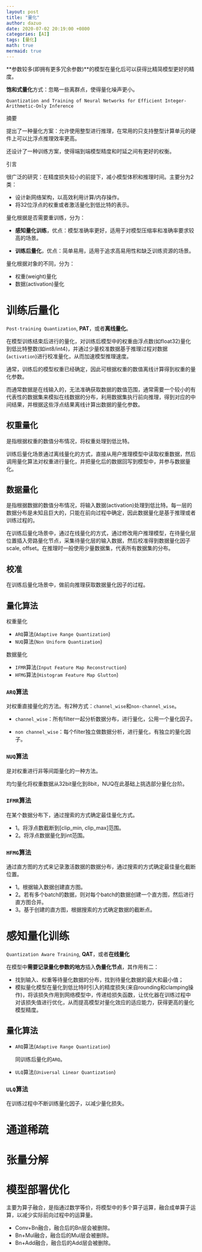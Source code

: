 ```yaml
---
layout: post
title: "量化"
author: dazuo
date: 2020-07-02 20:19:00 +0800
categories: [AI]
tags: [量化]
math: true
mermaid: true
---
```






**参数较多(即拥有更多冗余参数)**的模型在量化后可以获得比精简模型更好的精度。

**饱和式量化**方式：忽略一些离群点，使得量化噪声更小。



`Quantization and Training of Neural Networks for Efficient Integer-Arithmetic-Only Inference`

摘要

提出了一种量化方案：允许使用整型进行推理，在常用的只支持整型计算单元的硬件上可以比浮点推理效率更高。

还设计了一种训练方案，使得端到端模型精度和时延之间有更好的权衡。



引言

很广泛的研究：在精度损失较小的前提下，减小模型体积和推理时间。主要分为2类：

- 设计新网络架构，以高效利用计算/内存操作。
- 将32位浮点的权重或者激活量化到低比特的表示。







量化根据是否需要重训练，分为：

- **感知量化训练**，优点：模型准确率更好，适用于对模型压缩率和准确率要求较高的场景。

- **训练后量化**，优点：简单易用，适用于追求高易用性和缺乏训练资源的场景。



量化根据对象的不同，分为：

- 权重(weight)量化
- 数据(activation)量化



# 训练后量化

`Post-training Quantization`, **PAT**，或者**离线量化**。

在模型训练结束后进行的量化，对训练后模型中的权重由浮点数(如float32)量化到低比特整数(如int8/int4)，并通过少量校准数据基于推理过程对数据(`activation`)进行校准量化，从而加速模型推理速度。

通常，训练后的模型权重已经确定，因此可根据权重的数值离线计算得到权重的量化参数。

而通常数据是在线输入的，无法准确获取数据的数值范围，通常需要一个较小的有代表性的数据集来模拟在线数据的分布，利用数据集执行前向推理，得到对应的中间结果，并根据这些浮点结果离线计算出数据的量化参数。



## 权重量化

是指根据权重的数值分布情况，将权重处理到低比特。

训练后量化场景通过离线量化的方式，直接从用户推理模型中读取权重数据，然后调用量化算法对权重进行量化，并把量化后的数据回写到模型中，并参与数据量化。



## 数据量化

是指根据数据的数值分布情况，将输入数据(activation)处理到低比特。每一层的数据分布是未知且巨大的，只能在前向过程中确定，因此数据量化是基于推理或者训练过程的。

在训练后量化场景中，通过在线量化的方式，通过修改用户推理模型，在待量化层位置插入旁路量化节点，采集待量化层的输入数据，然后校准得到数据量化因子scale, offset。在推理时一般使用少量数据集，代表所有数据集的分布。



## 校准

在训练后量化场景中，做前向推理获取数据量化因子的过程。



## 量化算法

权重量化

- `ARQ`算法(`Adaptive Range Quantization`)
- `NUQ`算法(`Non Uniform Quantization`)

数据量化

- `IFMR`算法(`Input Feature Map Reconstruction`)
- `HFMG`算法(`Histogram Feature Map Glutton`)

### `ARQ`算法

对权重直接量化的方法。有2种方式：`channel_wise`和`non-channel_wise`。

- `channel_wise`：所有filter一起分析数据分布，进行量化，公用一个量化因子。

- `non channel_wise`：每个filter独立做数据分析，进行量化，有独立的量化因子。

### `NUQ`算法

是对权重进行非等间距量化的一种方法。

均匀量化将权重数据从32bit量化到8bit，NUQ在此基础上挑选部分量化台阶。

### `IFMR`算法

在某个数据分布下，通过搜索的方式确定最佳量化方式。

- 1。将浮点数截断到[clip_min, clip_max]范围。
- 2。将浮点数据量化到int范围。

### `HFMG`算法

通过直方图的方式来记录激活数据的数据分布，通过搜索的方式确定最佳量化截断位置。

- 1。根据输入数据创建直方图。
- 2。若有多个batch的数据，则对每个batch的数据创建一个直方图，然后进行直方图合并。
- 3。基于创建的直方图，根据搜索的方式确定数据的截断点。



# **感知量化训练**

`Quantization Aware Training`, **QAT**，或者**在线量化**

在模型中**需要记录量化参数的地方**插入**伪量化节点**，其作用有二：

- 找到输入、权重等待量化数据的分布，找到待量化数据的最大和最小值；
- 模拟量化模型在量化到低比特时引入的精度损失(来自rounding和clamping操作)，将该损失作用到网络模型中，传递给损失函数，让优化器在训练过程中对该损失值进行优化，从而提高模型对量化效应的适应能力，获得更高的量化模型精度。



## 量化算法

- `ARQ`算法(`Adaptive Range Quantization`)

  同训练后量化的`ARQ`。

- `ULQ`算法(`Universal Linear Quantization`)



### `ULQ`算法

在训练过程中不断训练量化因子，以减少量化损失。









# 通道稀疏





# 张量分解







# 模型部署优化

主要为算子融合，是指通过数学等价，将模型中的多个算子运算，融合成单算子运算，以减少实际前向过程中的运算量。

- Conv+Bn融合，融合后的Bn层会被删除。
- Bn+Mul融合，融合后的Mul层会被删除。
- Bn+Add融合，融合后的Add层会被删除。
